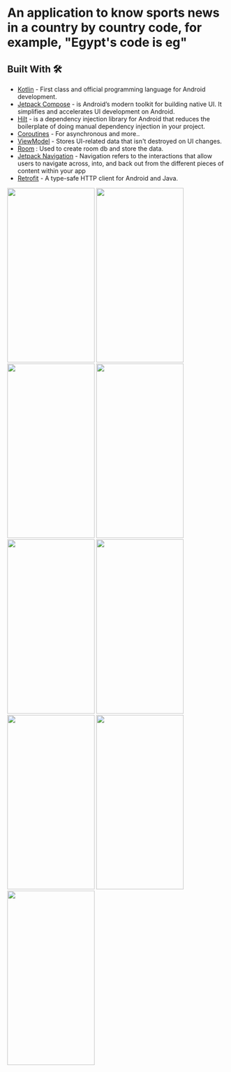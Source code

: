 # An application to know sports news in a country by country code, for example, "Egypt's code is eg"


## Built With 🛠
- [Kotlin](https://kotlinlang.org/) - First class and official programming language for Android development.
- [Jetpack Compose](https://developer.android.com/jetpack/compose) - is Android’s modern toolkit for building native UI. It simplifies and accelerates UI development on Android.
- [Hilt](https://developer.android.com/training/dependency-injection/hilt-android) - is a dependency injection library for Android that reduces the boilerplate of doing manual dependency injection in your project.
- [Coroutines](https://kotlinlang.org/docs/reference/coroutines-overview.html) - For asynchronous and more..
- [ViewModel](https://developer.android.com/topic/libraries/architecture/viewmodel) - Stores UI-related data that isn't destroyed on UI changes.
- [Room](https://developer.android.com/topic/libraries/architecture/room) : Used to create room db and store the data.
- [Jetpack Navigation](https://developer.android.com/guide/navigation) - Navigation refers to the interactions that allow users to navigate across, into, and back out from the different pieces of content within your app
- [Retrofit](https://square.github.io/retrofit/) - A type-safe HTTP client for Android and Java.


<img src = "https://github.com/Mustafa-Muhamed-Mansour/Kora/assets/53982895/3701144b-921f-4c76-89fa-a556d205400b" width = "200" height = "400">  <img src = "https://github.com/Mustafa-Muhamed-Mansour/Kora/assets/53982895/79d52855-01d2-43d4-93b1-e3a091a186d4" width = "200" height = "400">
<img src = "https://github.com/Mustafa-Muhamed-Mansour/Kora/assets/53982895/f3b95b4e-8248-489b-99d9-0d9585a50400" width = "200" height = "400">  <img src = "https://github.com/Mustafa-Muhamed-Mansour/Kora/assets/53982895/1b580726-fe8f-4969-b05a-692ecb705ae0" width = "200" height = "400">
<img src = "https://github.com/Mustafa-Muhamed-Mansour/Kora/assets/53982895/b104a4a5-0529-413f-a6dd-33456b13ea4f" width = "200" height = "400">  <img src = "https://github.com/Mustafa-Muhamed-Mansour/Kora/assets/53982895/407dacf1-ebc3-4816-9186-e9c825594fa9" width = "200" height = "400">
<img src = "https://github.com/Mustafa-Muhamed-Mansour/Kora/assets/53982895/08a956c0-87d5-4093-a58e-4639810722be" width = "200" height = "400">  <img src = "https://github.com/Mustafa-Muhamed-Mansour/Kora/assets/53982895/f0804c71-5153-47b7-85e4-5e3c1d95c801" width = "200" height = "400">
<img src = "https://github.com/Mustafa-Muhamed-Mansour/Kora/assets/53982895/b8093f0b-a84d-4afa-91fa-b1343dbde8f9" width = "200" height = "400">

